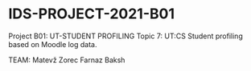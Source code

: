 # IDS-PROJECT-2021-B01
Project B01: UT-STUDENT PROFILING
Topic 7: UT:CS Student profiling based on Moodle log data. 


TEAM:
Matevž Zorec
Farnaz Baksh
